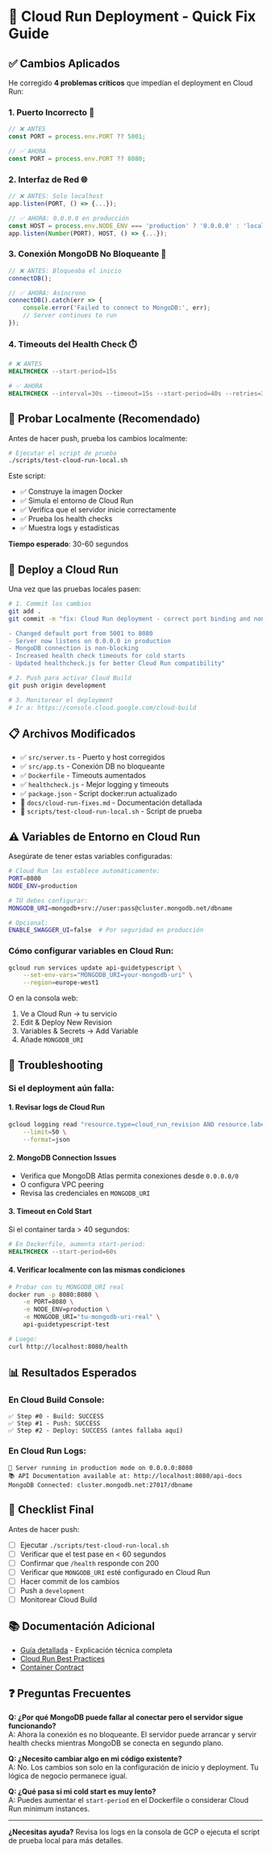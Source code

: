 # 🔧 Cloud Run Deployment - Quick Fix Guide

## ✅ Cambios Aplicados

He corregido **4 problemas críticos** que impedían el deployment en Cloud Run:

### 1. **Puerto Incorrecto** 🔌

```typescript
// ❌ ANTES
const PORT = process.env.PORT ?? 5001;

// ✅ AHORA
const PORT = process.env.PORT ?? 8080;
```

### 2. **Interfaz de Red** 🌐

```typescript
// ❌ ANTES: Solo localhost
app.listen(PORT, () => {...});

// ✅ AHORA: 0.0.0.0 en producción
const HOST = process.env.NODE_ENV === 'production' ? '0.0.0.0' : 'localhost';
app.listen(Number(PORT), HOST, () => {...});
```

### 3. **Conexión MongoDB No Bloqueante** 🔄

```typescript
// ❌ ANTES: Bloqueaba el inicio
connectDB();

// ✅ AHORA: Asíncrono
connectDB().catch(err => {
    console.error('Failed to connect to MongoDB:', err);
    // Server continues to run
});
```

### 4. **Timeouts del Health Check** ⏱️

```dockerfile
# ❌ ANTES
HEALTHCHECK --start-period=15s

# ✅ AHORA
HEALTHCHECK --interval=30s --timeout=15s --start-period=40s --retries=3
```

## 🧪 Probar Localmente (Recomendado)

Antes de hacer push, prueba los cambios localmente:

```bash
# Ejecutar el script de prueba
./scripts/test-cloud-run-local.sh
```

Este script:

- ✅ Construye la imagen Docker
- ✅ Simula el entorno de Cloud Run
- ✅ Verifica que el servidor inicie correctamente
- ✅ Prueba los health checks
- ✅ Muestra logs y estadísticas

**Tiempo esperado**: 30-60 segundos

## 🚀 Deploy a Cloud Run

Una vez que las pruebas locales pasen:

```bash
# 1. Commit los cambios
git add .
git commit -m "fix: Cloud Run deployment - correct port binding and non-blocking DB connection

- Changed default port from 5001 to 8080
- Server now listens on 0.0.0.0 in production
- MongoDB connection is non-blocking
- Increased health check timeouts for cold starts
- Updated healthcheck.js for better Cloud Run compatibility"

# 2. Push para activar Cloud Build
git push origin development

# 3. Monitorear el deployment
# Ir a: https://console.cloud.google.com/cloud-build
```

## 📋 Archivos Modificados

- ✅ `src/server.ts` - Puerto y host corregidos
- ✅ `src/app.ts` - Conexión DB no bloqueante
- ✅ `Dockerfile` - Timeouts aumentados
- ✅ `healthcheck.js` - Mejor logging y timeouts
- ✅ `package.json` - Script docker:run actualizado
- 📄 `docs/cloud-run-fixes.md` - Documentación detallada
- 🧪 `scripts/test-cloud-run-local.sh` - Script de prueba

## ⚠️ Variables de Entorno en Cloud Run

Asegúrate de tener estas variables configuradas:

```bash
# Cloud Run las establece automáticamente:
PORT=8080
NODE_ENV=production

# TÚ debes configurar:
MONGODB_URI=mongodb+srv://user:pass@cluster.mongodb.net/dbname

# Opcional:
ENABLE_SWAGGER_UI=false  # Por seguridad en producción
```

### Cómo configurar variables en Cloud Run:

```bash
gcloud run services update api-guidetypescript \
    --set-env-vars="MONGODB_URI=your-mongodb-uri" \
    --region=europe-west1
```

O en la consola web:

1. Ve a Cloud Run → tu servicio
2. Edit & Deploy New Revision
3. Variables & Secrets → Add Variable
4. Añade `MONGODB_URI`

## 🐛 Troubleshooting

### Si el deployment aún falla:

#### 1. **Revisar logs de Cloud Run**

```bash
gcloud logging read "resource.type=cloud_run_revision AND resource.labels.service_name=api-guidetypescript" \
    --limit=50 \
    --format=json
```

#### 2. **MongoDB Connection Issues**

- Verifica que MongoDB Atlas permita conexiones desde `0.0.0.0/0`
- O configura VPC peering
- Revisa las credenciales en `MONGODB_URI`

#### 3. **Timeout en Cold Start**

Si el container tarda > 40 segundos:

```dockerfile
# En Dockerfile, aumenta start-period:
HEALTHCHECK --start-period=60s
```

#### 4. **Verificar localmente con las mismas condiciones**

```bash
# Probar con tu MONGODB_URI real
docker run -p 8080:8080 \
    -e PORT=8080 \
    -e NODE_ENV=production \
    -e MONGODB_URI="tu-mongodb-uri-real" \
    api-guidetypescript-test

# Luego:
curl http://localhost:8080/health
```

## 📊 Resultados Esperados

### En Cloud Build Console:

```
✅ Step #0 - Build: SUCCESS
✅ Step #1 - Push: SUCCESS
✅ Step #2 - Deploy: SUCCESS (antes fallaba aquí)
```

### En Cloud Run Logs:

```
🚀 Server running in production mode on 0.0.0.0:8080
📚 API Documentation available at: http://localhost:8080/api-docs
MongoDB Connected: cluster.mongodb.net:27017/dbname
```

## 🎯 Checklist Final

Antes de hacer push:

- [ ] Ejecutar `./scripts/test-cloud-run-local.sh`
- [ ] Verificar que el test pase en < 60 segundos
- [ ] Confirmar que `/health` responde con 200
- [ ] Verificar que `MONGODB_URI` esté configurado en Cloud Run
- [ ] Hacer commit de los cambios
- [ ] Push a `development`
- [ ] Monitorear Cloud Build

## 📚 Documentación Adicional

- [Guía detallada](./cloud-run-fixes.md) - Explicación técnica completa
- [Cloud Run Best Practices](https://cloud.google.com/run/docs/tips/nodejs)
- [Container Contract](https://cloud.google.com/run/docs/container-contract)

## ❓ Preguntas Frecuentes

**Q: ¿Por qué MongoDB puede fallar al conectar pero el servidor sigue funcionando?**  
A: Ahora la conexión es no bloqueante. El servidor puede arrancar y servir health checks mientras MongoDB se conecta en segundo plano.

**Q: ¿Necesito cambiar algo en mi código existente?**  
A: No. Los cambios son solo en la configuración de inicio y deployment. Tu lógica de negocio permanece igual.

**Q: ¿Qué pasa si mi cold start es muy lento?**  
A: Puedes aumentar el `start-period` en el Dockerfile o considerar Cloud Run minimum instances.

---

**¿Necesitas ayuda?** Revisa los logs en la consola de GCP o ejecuta el script de prueba local para más detalles.
